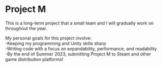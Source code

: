 # Project M

This is a long-term project that a small team and I will gradually work on throughout the year.  
  
  My personal goals for this project involve:  
-Keeping my programming and Unity skills sharp  
-Writing code with a focus on expandability, performance, and readability  
-By the end of Summer 2023, submitting Project M to Steam and other game distribution platforms!
